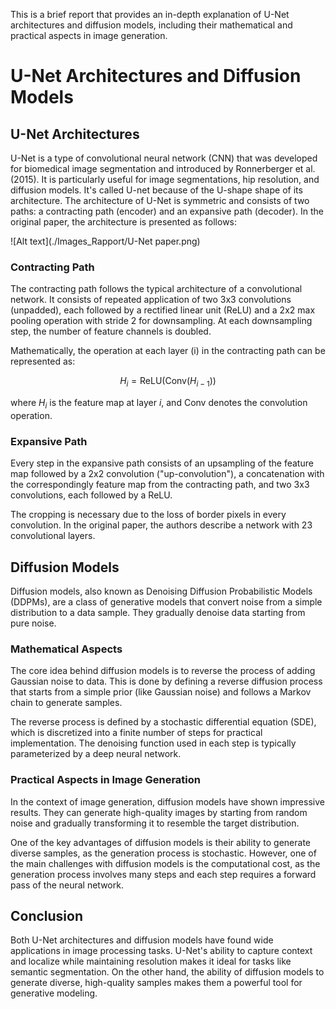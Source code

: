 This is a brief report that provides an in-depth explanation of U-Net architectures and diffusion models, including their mathematical and practical aspects in image generation.

# U-Net Architectures and Diffusion Models

## U-Net Architectures

U-Net is a type of convolutional neural network (CNN) that was developed for biomedical image segmentation and introduced by Ronnerberger et al. (2015). It is particularly useful for image segmentations, hip resolution, and diffusion models. It's called U-net because of the U-shape shape of its architecture. The architecture of U-Net is symmetric and consists of two paths: a contracting path (encoder) and an expansive path (decoder). In the original paper, the architecture is presented as follows:

![Alt text](./Images_Rapport/U-Net paper.png)



### Contracting Path

The contracting path follows the typical architecture of a convolutional network. It consists of repeated application of two 3x3 convolutions (unpadded), each followed by a rectified linear unit (ReLU) and a 2x2 max pooling operation with stride 2 for downsampling. At each downsampling step, the number of feature channels is doubled.

Mathematically, the operation at each layer \(i\) in the contracting path can be represented as:

$$ H_i = \text{ReLU}(\text{Conv}(H_{i-1})) $$

where $H_i$ is the feature map at layer $i$, and $\text{Conv}$ denotes the convolution operation.


### Expansive Path

Every step in the expansive path consists of an upsampling of the feature map followed by a 2x2 convolution ("up-convolution"), a concatenation with the correspondingly feature map from the contracting path, and two 3x3 convolutions, each followed by a ReLU.

The cropping is necessary due to the loss of border pixels in every convolution. In the original paper, the authors describe a network with 23 convolutional layers.

## Diffusion Models

Diffusion models, also known as Denoising Diffusion Probabilistic Models (DDPMs), are a class of generative models that convert noise from a simple distribution to a data sample. They gradually denoise data starting from pure noise.

### Mathematical Aspects

The core idea behind diffusion models is to reverse the process of adding Gaussian noise to data. This is done by defining a reverse diffusion process that starts from a simple prior (like Gaussian noise) and follows a Markov chain to generate samples.

The reverse process is defined by a stochastic differential equation (SDE), which is discretized into a finite number of steps for practical implementation. The denoising function used in each step is typically parameterized by a deep neural network.

### Practical Aspects in Image Generation

In the context of image generation, diffusion models have shown impressive results. They can generate high-quality images by starting from random noise and gradually transforming it to resemble the target distribution.

One of the key advantages of diffusion models is their ability to generate diverse samples, as the generation process is stochastic. However, one of the main challenges with diffusion models is the computational cost, as the generation process involves many steps and each step requires a forward pass of the neural network.

## Conclusion

Both U-Net architectures and diffusion models have found wide applications in image processing tasks. U-Net's ability to capture context and localize while maintaining resolution makes it ideal for tasks like semantic segmentation. On the other hand, the ability of diffusion models to generate diverse, high-quality samples makes them a powerful tool for generative modeling.
